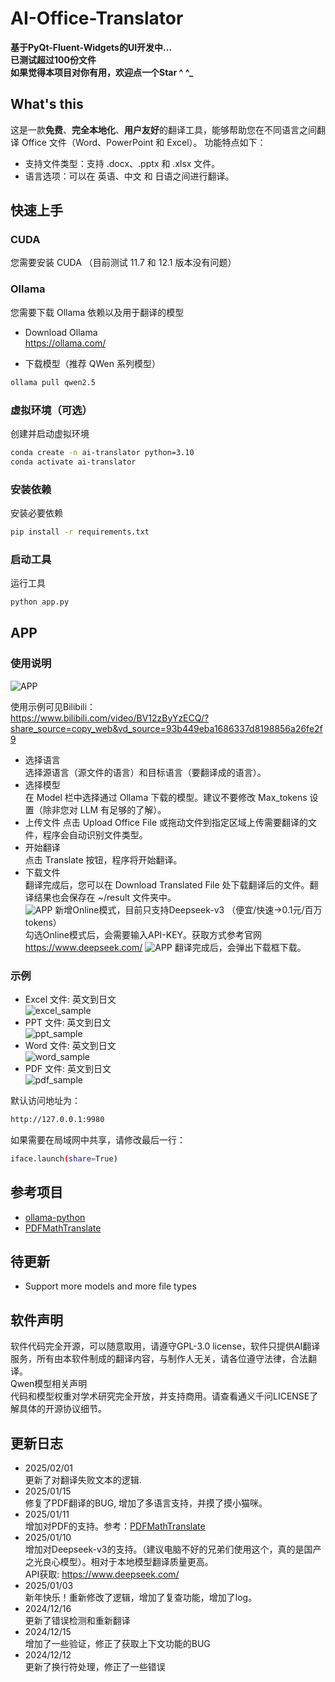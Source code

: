 # AI-Office-Translator

**基于PyQt-Fluent-Widgets的UI开发中...**  
**已测试超过100份文件**  
**如果觉得本项目对你有用，欢迎点一个Star ^ ^_**

## What's this
这是一款**免费**、**完全本地化**、**用户友好**的翻译工具，能够帮助您在不同语言之间翻译 Office 文件（Word、PowerPoint 和 Excel）。
功能特点如下：
  
- 支持文件类型：支持 .docx、.pptx 和 .xlsx 文件。
- 语言选项：可以在 英语、中文 和 日语之间进行翻译。

## 快速上手
### CUDA
您需要安装 CUDA
（目前测试 11.7 和 12.1 版本没有问题）

### Ollama
您需要下载 Ollama 依赖以及用于翻译的模型
- Download Ollama  
https://ollama.com/  

- 下载模型（推荐 QWen 系列模型）
```bash
ollama pull qwen2.5
```
### 虚拟环境（可选）
创建并启动虚拟环境
```bash
conda create -n ai-translator python=3.10
conda activate ai-translator
```
### 安装依赖
安装必要依赖
```bash
pip install -r requirements.txt
```
### 启动工具
运行工具
```bash
python app.py
```

## APP
### 使用说明
![APP](img/app.png)

使用示例可见Bilibili：  
https://www.bilibili.com/video/BV12zByYzECQ/?share_source=copy_web&vd_source=93b449eba1686337d8198856a26fe2f9  

- 选择语言  
选择源语言（源文件的语言）和目标语言（要翻译成的语言）。  
- 选择模型  
在 Model 栏中选择通过 Ollama 下载的模型。建议不要修改 Max_tokens 设置（除非您对 LLM 有足够的了解）。  
- 上传文件
点击 Upload Office File 或拖动文件到指定区域上传需要翻译的文件，程序会自动识别文件类型。  
- 开始翻译  
点击 Translate 按钮，程序将开始翻译。  
- 下载文件  
翻译完成后，您可以在 Download Translated File 处下载翻译后的文件。翻译结果也会保存在 ~/result 文件夹中。  
![APP](img/app_online.png)
新增Online模式，目前只支持Deepseek-v3 （便宜/快速->0.1元/百万tokens）  
勾选Online模式后，会需要输入API-KEY。获取方式参考官网  
https://www.deepseek.com/
![APP](img/app_completed.png)
翻译完成后，会弹出下载框下载。

### 示例
- Excel 文件: 英文到日文  
![excel_sample](img/excel.png)  
- PPT 文件: 英文到日文  
![ppt_sample](img/ppt.png)  
- Word 文件: 英文到日文  
![word_sample](img/word.png)
- PDF 文件: 英文到日文  
![pdf_sample](img/pdf.png)


默认访问地址为：
```bash
http://127.0.0.1:9980
```
如果需要在局域网中共享，请修改最后一行：
```bash
iface.launch(share=True)
```

## 参考项目
- [ollama-python](https://github.com/ollama/ollama-python)
- [PDFMathTranslate](https://github.com/Byaidu/PDFMathTranslate)

## 待更新
- Support more models and more file types

## 软件声明
软件代码完全开源，可以随意取用，请遵守GPL-3.0 license，软件只提供AI翻译服务，所有由本软件制成的翻译内容，与制作人无关，请各位遵守法律，合法翻译。  
Qwen模型相关声明  
代码和模型权重对学术研究完全开放，并支持商用。请查看通义千问LICENSE了解具体的开源协议细节。

## 更新日志
- 2025/02/01  
更新了对翻译失败文本的逻辑.
- 2025/01/15  
修复了PDF翻译的BUG, 增加了多语言支持，并摸了摸小猫咪。
- 2025/01/11  
增加对PDF的支持。参考：[PDFMathTranslate](https://github.com/Byaidu/PDFMathTranslate)
- 2025/01/10  
增加对Deepseek-v3的支持。（建议电脑不好的兄弟们使用这个，真的是国产之光良心模型）。相对于本地模型翻译质量更高。  
API获取: https://www.deepseek.com/
- 2025/01/03  
新年快乐！重新修改了逻辑，增加了复查功能，增加了log。
- 2024/12/16  
更新了错误检测和重新翻译
- 2024/12/15  
增加了一些验证，修正了获取上下文功能的BUG
- 2024/12/12  
更新了换行符处理，修正了一些错误